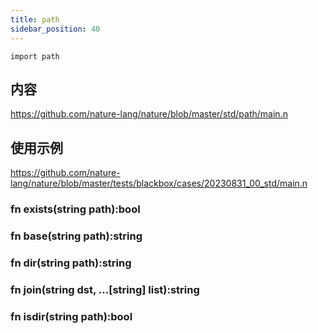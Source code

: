 ```yaml
---
title: path
sidebar_position: 40
---
```


`import path`

## 内容

https://github.com/nature-lang/nature/blob/master/std/path/main.n

## 使用示例

https://github.com/nature-lang/nature/blob/master/tests/blackbox/cases/20230831_00_std/main.n

### fn exists(string path):bool

### fn base(string path):string

### fn dir(string path):string

### fn join(string dst, ...[string] list):string

### fn isdir(string path):bool